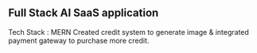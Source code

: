 ## Full Stack AI SaaS application
Tech Stack : MERN
Created credit system to generate image & integrated payment gateway to purchase more credit.
